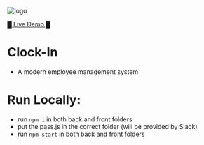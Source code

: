 ![logo](https://res.cloudinary.com/dojmo7vcc/image/upload/v1607726258/clock/front-page-logo_bcsfkd.jpg)

[█ Live Demo █](https://clockin-demo.com/)

# Clock-In
- A modern employee management system

# Run Locally:
- run `npm i` in both back and front folders
- put the pass.js in the correct folder (will be provided by Slack)
- run `npm start` in both back and front folders
